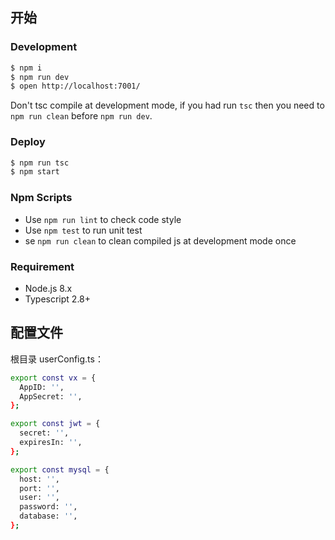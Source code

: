## 开始

### Development

```bash
$ npm i
$ npm run dev
$ open http://localhost:7001/
```

Don't tsc compile at development mode, if you had run `tsc` then you need to `npm run clean` before `npm run dev`.

### Deploy

```bash
$ npm run tsc
$ npm start
```

### Npm Scripts

- Use `npm run lint` to check code style
- Use `npm test` to run unit test
- se `npm run clean` to clean compiled js at development mode once

### Requirement

- Node.js 8.x
- Typescript 2.8+

## 配置文件
根目录 userConfig.ts：
```bash
export const vx = {
  AppID: '',
  AppSecret: '',
};

export const jwt = {
  secret: '',
  expiresIn: '',
};

export const mysql = {
  host: '',
  port: '',
  user: '',
  password: '',
  database: '',
};

```
